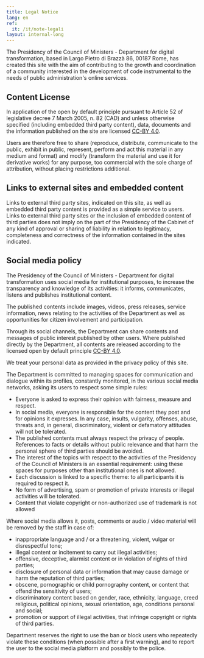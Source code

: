 ```yaml
---
title: Legal Notice
lang: en
ref:
  it: /it/note-legali
layout: internal-long
---
```


The Presidency of the Council of Ministers - Department for digital
transformation, based in Largo Pietro di Brazzà 86, 00187 Rome, has created
this site with the aim of contributing to the growth and coordination of
a community interested in the development of code instrumental to
the needs of public administration's online services.

## Content License

In application of the open by default principle pursuant to Article 52 of
legislative decree 7 March 2005, n. 82 (CAD) and unless otherwise
specified (including embedded third party content), data, documents and
the information published on the site are licensed
[CC-BY 4.0](https://creativecommons.org/licenses/by/4.0/legalcode.it).

Users are therefore free to share (reproduce, distribute,
communicate to the public, exhibit in public, represent, perform and act
this material in any medium and format) and modify (transform the
material and use it for derivative works) for any purpose, too
commercial with the sole charge of attribution, without placing restrictions
additional.

## Links to external sites and embedded content

Links to external third party sites, indicated on this site, as well as
embedded third party content is provided as a simple service to users.
Links to external third party sites or the inclusion of
embedded content of third parties does not imply on the part of the Presidency of the
Cabinet of any kind of approval or sharing of
liability in relation to legitimacy, completeness and
correctness of the information contained in the sites indicated.

## Social media policy

The Presidency of the Council of Ministers - Department for digital transformation
 uses social media for institutional purposes, to increase the
transparency and knowledge of its activities: it informs, communicates, listens and
publishes institutional content.

The published contents include images, videos, press releases,
service information, news relating to the activities of the Department as well as
opportunities for citizen involvement and participation.

Through its social channels, the Department can share
contents and messages of public interest published by other users.
Where published directly by the Department, all contents are
released according to the licensed open by default principle
[CC-BY 4.0](https://creativecommons.org/licenses/by/4.0/legalcode.it).

We treat your personal data as provided in the privacy policy of this
site.

The Department is committed to managing spaces for communication and dialogue
within its profiles, constantly monitored, in the various social media networks, asking its users to respect some simple rules:

* Everyone is asked to express their opinion with fairness, measure and respect.
* In social media, everyone is responsible for the content they post and for
  opinions it expresses. In any case, insults, vulgarity, offenses, abuse,
  threats and, in general, discriminatory, violent or defamatory attitudes will not be tolerated.
* The published contents must always respect the privacy of people.
  References to facts or details without public relevance and
  that harm the personal sphere of third parties should be avoided.
* The interest of the topics with respect to the activities of the Presidency of the
  Council of Ministers is an essential requirement: using these spaces for purposes other than institutional ones is not
allowed.
* Each discussion is linked to a specific theme: to all participants it is
  required to respect it.
* No form of advertising, spam or promotion of private interests or illegal activities will be tolerated.
* Content that violate copyright or non-authorized use of trademark is not allowed

Where social media allows it, posts, comments or audio / video material will be removed by the staff in case of:

* inappropriate language and / or a threatening, violent,
  vulgar or disrespectful tone;
* illegal content or incitement to carry out illegal activities;
* offensive, deceptive, alarmist content or in violation of rights of third parties;
* disclosure of personal data or information that may cause damage or harm
  the reputation of third parties;
* obscene, pornographic or child pornography content, or content that offend the sensitivity of users;
* discriminatory content based on gender, race, ethnicity, language, creed
  religious, political opinions, sexual orientation, age, conditions
  personal and social;
* promotion or support of illegal activities, that infringe copyright or rights
  of third parties.

Department reserves the right to use the ban or block users who repeatedly
violate these conditions (when possible after a first warning),
and to report the user to the social media platform and possibly to the
police.
